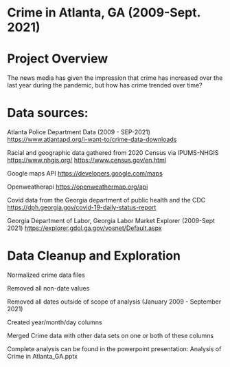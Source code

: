 # Crime in Atlanta, GA (2009-Sept. 2021)

# Project Overview
The news media has given the impression that crime has increased over the last year during the pandemic, but how has crime trended over time?

# Data sources:
Atlanta Police Department Data (2009 - SEP-2021) https://www.atlantapd.org/i-want-to/crime-data-downloads

Racial and geographic data gathered from 2020 Census via IPUMS-NHGIS https://www.nhgis.org/ https://www.census.gov/en.html

Google maps API https://developers.google.com/maps

Openweatherapi https://openweathermap.org/api

Covid data from the Georgia department of public health and the CDC https://dph.georgia.gov/covid-19-daily-status-report

Georgia Department of Labor, Georgia Labor Market Explorer (2009-Sept 2021) https://explorer.gdol.ga.gov/vosnet/Default.aspx

# Data Cleanup and Exploration
Normalized crime data files

Removed all non-date values

Removed all dates outside of scope of analysis (January 2009 - September 2021)

Created year/month/day columns

Merged Crime data with other data sets on one or both of these columns

Complete analysis can be found in the powerpoint presentation: Analysis of Crime in Atlanta_GA.pptx
